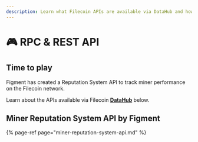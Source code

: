 ```yaml
---
description: Learn what Filecoin APIs are available via DataHub and how to use them
---
```


# 🎮 RPC & REST API

## Time to play

Figment has created a Reputation System API to track miner performance on the Filecoin network.

Learn about the APIs available via Filecoin [**DataHub**](https://datahub.figment.io/) below.

## Miner Reputation System API by Figment

{% page-ref page="miner-reputation-system-api.md" %}

